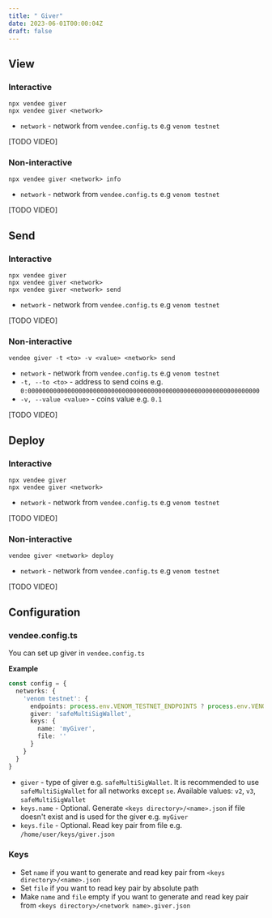 ```yaml
---
title: " Giver"
date: 2023-06-01T00:00:04Z
draft: false
---
```


## View

### Interactive

```shell
npx vendee giver
npx vendee giver <network>
```

* `network` - network from `vendee.config.ts` e.g `venom testnet`

[TODO VIDEO]

### Non-interactive

```shell
npx vendee giver <network> info
```

* `network` - network from `vendee.config.ts` e.g `venom testnet`

[TODO VIDEO]

## Send

### Interactive

```shell
npx vendee giver
npx vendee giver <network>
npx vendee giver <network> send
```

* `network` - network from `vendee.config.ts` e.g `venom testnet`

[TODO VIDEO]

### Non-interactive

```shell
vendee giver -t <to> -v <value> <network> send
```

* `network` - network from `vendee.config.ts` e.g `venom testnet`
* `-t, --to <to>` - address to send coins e.g. `0:0000000000000000000000000000000000000000000000000000000000000000`
* `-v, --value <value>` - coins value e.g. `0.1`

[TODO VIDEO]

## Deploy

### Interactive

```shell
npx vendee giver
npx vendee giver <network>
```

* `network` - network from `vendee.config.ts` e.g `venom testnet`

[TODO VIDEO]

### Non-interactive

```shell
vendee giver <network> deploy
```

* `network` - network from `vendee.config.ts` e.g `venom testnet`

[TODO VIDEO]

## Configuration

### vendee.config.ts

You can set up giver in `vendee.config.ts`

**Example**

```typescript
const config = {
  networks: {
    'venom testnet': {
      endpoints: process.env.VENOM_TESTNET_ENDPOINTS ? process.env.VENOM_TESTNET_ENDPOINTS.split(',') : [''],
      giver: 'safeMultiSigWallet',
      keys: {
        name: 'myGiver',
        file: ''
      }
    }
  }
}
```

* `giver` - type of giver e.g. `safeMultiSigWallet`. It is recommended to use `safeMultiSigWallet` for all networks
  except `se`. Available values: `v2`, `v3`, `safeMultiSigWallet`
* `keys.name` - Optional. Generate `<keys directory>/<name>.json` if file doesn't exist and is used for the
  giver e.g. `myGiver`
* `keys.file` - Optional. Read key pair from file e.g. `/home/user/keys/giver.json`

### Keys

* Set `name` if you want to generate and read key pair from `<keys directory>/<name>.json`
* Set `file` if you want to read key pair by absolute path
* Make `name` and `file` empty if you want to generate and read key pair
  from `<keys directory>/<network name>.giver.json`
